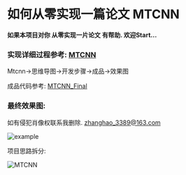 # 如何从零实现一篇论文 MTCNN
**如果本项目对你 从零实现一片论文 有帮助. 欢迎Start...**

### 实现详细过程参考: [MTCNN](https://zh3389.github.io/MTCNN/)

Mtcnn->思维导图->开发步骤->成品->效果图

成品代码参考: [MTCNN_Final](https://github.com/zh3389/MTCNN/tree/master/MtcnnFinal)  

### 最终效果图:

如有侵犯肖像权联系我删除.  zhanghao_3389@163.com

![example](./MtcnnFinal/效果图.jpg)

项目思路拆分:

![MTCNN](Mtcnn_Step/参考资料/MTCNN.png)

